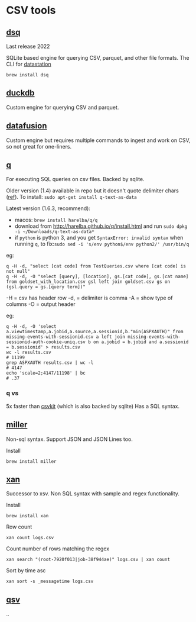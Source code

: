 # CSV tools

## [dsq](https://github.com/multiprocessio/dsq)

Last release 2022

SQLite based engine for querying CSV, parquet, and other file formats. The CLI for [datastation](https://github.com/multiprocessio/datastation)

```
brew install dsq
```

## [duckdb](https://github.com/duckdb/duckdb)

Custom engine for querying CSV and parquet.

## [datafusion](https://arrow.apache.org/datafusion/user-guide/cli.html)

Custom engine but requires multiple commands to ingest and work on CSV, so not great for one-liners.

## [q](http://harelba.github.io/q/)

For executing SQL queries on csv files. Backed by sqlite.

Older version (1.4) available in repo but it doesn't quote delimiter chars ([ref](https://github.com/harelba/q/issues/56)). To install: `sudo apt-get install q-text-as-data`

Latest version (1.6.3, recommend):

- macos: `brew install harelba/q/q`
- download from http://harelba.github.io/q/install.html and run `sudo dpkg -i ~/Downloads/q-text-as-data*`
- if `python` is python 3, and you get `SyntaxError: invalid syntax` when running `q`, to fix:`sudo sed -i 's/env python$/env python2/' /usr/bin/q`

eg:

```
q -H -d, "select [cat code] from TestQueries.csv where [cat code] is not null"
q -H -d, -O "select [query], [location], gs.[cat code], gs.[cat name] from goldset_with_location.csv gsl left join goldset.csv gs on (gsl.query = gs.[query term])"
```

-H = csv has header row
-d, = delimiter is comma
-A = show type of columns
-O = output header

eg:

```
q -H -d, -O 'select a.viewtimestamp,a.jobid,a.source,a.sessionid,b."min(ASPXAUTH)" from missing-events-with-sessionid.csv a left join missing-events-with-sessionid-auth-cookie-uniq.csv b on a.jobid = b.jobid and a.sessionid = b.sessionid' > results.csv
wc -l results.csv
# 11199
grep ASPXAUTH results.csv | wc -l
# 4147
echo 'scale=2;4147/11198' | bc
# .37
```

### q vs

5x faster than [csvkit](http://csvkit.readthedocs.io/en/1.0.2/) (which is also backed by sqlite)
Has a SQL syntax.

## [miller](https://github.com/johnkerl/miller)

Non-sql syntax. Support JSON and JSON Lines too.

Install

```
brew install miller
```

## [xan](https://github.com/medialab/xan)

Successor to xsv. Non SQL syntax with sample and regex functionality.

Install

```
brew install xan
```

Row count

```
xan count logs.csv
```

Count number of rows matching the regex

```
xan search "(root-7920f013|job-38f944ae)" logs.csv | xan count
```

Sort by time asc

```
xan sort -s _messagetime logs.csv
```

## [qsv](https://github.com/dathere/qsv)

..
